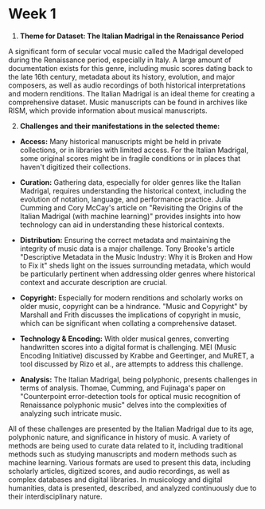 # Week 1
1. **Theme for Dataset: The Italian Madrigal in the Renaissance Period**

A significant form of secular vocal music called the Madrigal developed during the Renaissance period, especially in Italy. A large amount of documentation exists for this genre, including music scores dating back to the late 16th century, metadata about its history, evolution, and major composers, as well as audio recordings of both historical interpretations and modern renditions. The Italian Madrigal is an ideal theme for creating a comprehensive dataset.  Music manuscripts can be found in archives like RISM, which provide information about musical manuscripts.

2. **Challenges and their manifestations in the selected theme:**

- **Access:** Many historical manuscripts might be held in private collections, or in libraries with limited access. For the Italian Madrigal, some original scores might be in fragile conditions or in places that haven't digitized their collections.

- **Curation:** Gathering data, especially for older genres like the Italian Madrigal, requires understanding the historical context, including the evolution of notation, language, and performance practice. Julia Cumming and Cory McCay's article on "Revisiting the Origins of the Italian Madrigal (with machine learning)" provides insights into how technology can aid in understanding these historical contexts.

- **Distribution:** Ensuring the correct metadata and maintaining the integrity of music data is a major challenge. Tony Brooke's article "Descriptive Metadata in the Music Industry: Why it is Broken and How to Fix it" sheds light on the issues surrounding metadata, which would be particularly pertinent when addressing older genres where historical context and accurate description are crucial.

- **Copyright:** Especially for modern renditions and scholarly works on older music, copyright can be a hindrance. "Music and Copyright" by Marshall and Frith discusses the implications of copyright in music, which can be significant when collating a comprehensive dataset.

- **Technology & Encoding:** With older musical genres, converting handwritten scores into a digital format is challenging. MEI (Music Encoding Initiative) discussed by Krabbe and Geertinger, and MuRET, a tool discussed by Rizo et al., are attempts to address this challenge.

- **Analysis:** The Italian Madrigal, being polyphonic, presents challenges in terms of analysis. Thomae, Cumming, and Fujinaga's paper on "Counterpoint error-detection tools for optical music recognition of Renaissance polyphonic music" delves into the complexities of analyzing such intricate music.

All of these challenges are presented by the Italian Madrigal due to its age, polyphonic nature, and significance in history of music. A variety of methods are being used to curate data related to it, including traditional methods such as studying manuscripts and modern methods such as machine learning. Various formats are used to present this data, including scholarly articles, digitized scores, and audio recordings, as well as complex databases and digital libraries.  In musicology and digital humanities, data is presented, described, and analyzed continuously due to their interdisciplinary nature.
